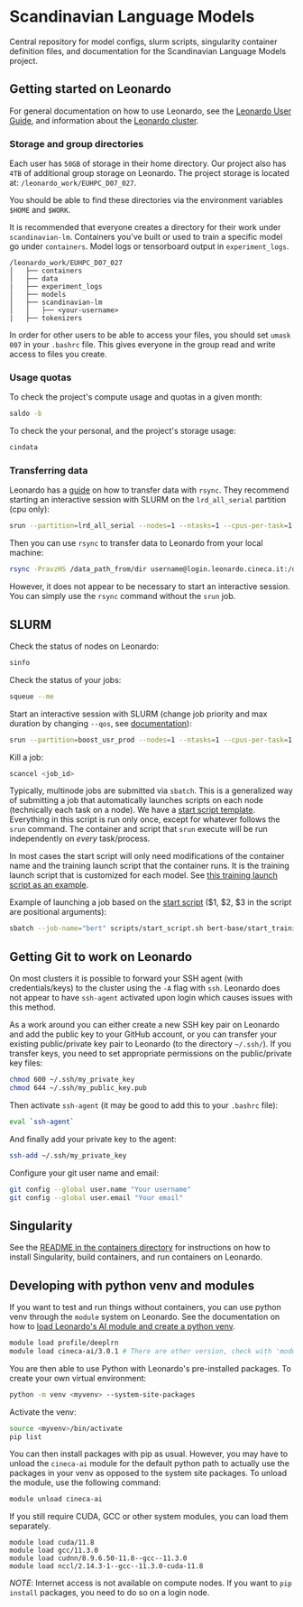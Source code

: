 # Scandinavian Language Models

Central repository for model configs, slurm scripts, singularity container definition files, and documentation for the Scandinavian Language Models project.

## Getting started on Leonardo

For general documentation on how to use Leonardo, see the [Leonardo User Guide](https://wiki.u-gov.it/confluence/display/SCAIUS/UG2.0%3A+General+Information), and information about the [Leonardo cluster](https://wiki.u-gov.it/confluence/display/SCAIUS/UG3.2.1%3A+LEONARDO+Booster+UserGuide).

### Storage and group directories

Each user has `50GB` of storage in their home directory. Our project also has `4TB` of additional group storage on Leonardo. The project storage is located at: `/leonardo_work/EUHPC_D07_027`. 

You should be able to find these directories via the environment variables `$HOME` and `$WORK`. 

It is recommended that everyone creates a directory for their work under `scandinavian-lm`. Containers you've built or used to train a specific model go under `containers`. Model logs or tensorboard output in `experiment_logs`. 

```
/leonardo_work/EUHPC_D07_027
│   ├── containers
│   ├── data
|   ├── experiment_logs
│   ├── models
│   ├── scandinavian-lm
│   │   ├── <your-username>
|   ├── tokenizers
```

In order for other users to be able to access your files, you should set `umask 007` in your `.bashrc` file. This gives everyone in the group read and write access to files you create.

### Usage quotas

To check the project's compute usage and quotas in a given month:

```bash
saldo -b
```

To check the your personal, and the project's storage usage:

```bash
cindata
```

### Transferring data

Leonardo has a [guide](https://wiki.u-gov.it/confluence/display/SCAIUS/Rsync) on how to transfer data with `rsync`. They recommend starting an interactive session with SLURM on the `lrd_all_serial` partition (cpu only):

```bash
srun --partition=lrd_all_serial --nodes=1 --ntasks=1 --cpus-per-task=1 --mem=8GB --time=0-01:00:00 --qos=normal --account=EUHPC_D07_027 --pty /bin/bash
```

Then you can use `rsync` to transfer data to Leonardo from your local machine:

```bash
rsync -PravzHS /data_path_from/dir username@login.leonardo.cineca.it:/data_path_to/dir
```

However, it does not appear to be necessary to start an interactive session. You can simply use the `rsync` command without the `srun` job. 

## SLURM

Check the status of nodes on Leonardo:

```bash
sinfo
```

Check the status of your jobs:

```bash
squeue --me
```

Start an interactive session with SLURM (change job priority and max duration by changing `--qos`, see [documentation](https://wiki.u-gov.it/confluence/display/SCAIUS/UG3.2.1%3A+LEONARDO+Booster+UserGuide)):

```bash
srun --partition=boost_usr_prod --nodes=1 --ntasks=1 --cpus-per-task=1 --mem=8GB --gres=gpu:1 --time=0-00:30:00 --qos=boost_qos_dbg --account=EUHPC_D07_027 --pty /bin/bash
```

Kill a job:

```bash
scancel <job_id>
```

Typically, multinode jobs are submitted via `sbatch`. This is a generalized way of submitting a job that automatically launches scripts on each node (technically each task on a node). We have a [start script template](https://github.com/kb-labb/scandinavian-lm-leonardo/blob/main/scripts/start_script.sh). Everything in this script is run only once, except for whatever follows the `srun` command. The container and script that `srun` execute will be run independently on *every* task/process. 

In most cases the start script will only need modifications of the container name and the training launch script that the container runs. It is the training launch script that is customized for each model. See [this training launch script as an example](https://github.com/kb-labb/scandinavian-lm-leonardo/blob/main/scripts/bert-base/start_training-nemo-bert-base-unigram-64k-pretok-small_data.sh).

Example of launching a job based on the [start script]((https://github.com/kb-labb/scandinavian-lm-leonardo/blob/main/scripts/start_script.sh)) ($1, $2, $3 in the script are positional arguments):

```bash
sbatch --job-name="bert" scripts/start_script.sh bert-base/start_training-bert-base-unigram-64k-pretok.sh faton
```

## Getting Git to work on Leonardo

On most clusters it is possible to forward your SSH agent (with credentials/keys) to the cluster using the `-A` flag with `ssh`. Leonardo does not appear to have `ssh-agent` activated upon login which causes issues with this method. 

As a work around you can either create a new SSH key pair on Leonardo and add the public key to your GitHub account, or you can transfer your existing public/private key pair to Leonardo (to the directory `~/.ssh/`). If you transfer keys, you need to set appropriate permissions on the public/private key files:

```bash
chmod 600 ~/.ssh/my_private_key
chmod 644 ~/.ssh/my_public_key.pub
```

Then activate `ssh-agent` (it may be good to add this to your `.bashrc` file): 

```bash
eval `ssh-agent`
```

And finally add your private key to the agent:

```bash
ssh-add ~/.ssh/my_private_key
```

Configure your git user name and email:

```bash
git config --global user.name "Your username"
git config --global user.email "Your email"
```

## Singularity

See the [README in the containers directory](https://github.com/kb-labb/scandinavian-lm-leonardo/tree/main/container) for instructions on how to install Singularity, build containers, and run containers on Leonardo. 

## Developing with python venv and modules

If you want to test and run things without containers, you can use python venv through the `module` system on Leonardo. See the documentation on how to [load Leonardo's AI module and create a python venv](https://wiki.u-gov.it/confluence/display/SCAIUS/Leonardo+-+Scientific+Python+user+environment+and+tools+for+AI%3A+the+CINECA+Artificial+Intelligence+project).

```bash
module load profile/deeplrn
module load cineca-ai/3.0.1 # There are other version, check with 'module av cineca-ai'
```

You are then able to use Python with Leonardo's pre-installed packages. To create your own virtual environment:

```bash
python -m venv <myvenv> --system-site-packages
```

Activate the venv:

```bash
source <myvenv>/bin/activate
pip list
```

You can then install packages with pip as usual. However, you may have to unload the `cineca-ai` module for the default python path to actually use the packages in your venv as opposed to the system site packages. To unload the module, use the following command:

```bash
module unload cineca-ai
```

If you still require CUDA, GCC or other system modules, you can load them separately.

```
module load cuda/11.8
module load gcc/11.3.0
module load cudnn/8.9.6.50-11.8--gcc--11.3.0
module load nccl/2.14.3-1--gcc--11.3.0-cuda-11.8
```

*NOTE*: Internet access is not available on compute nodes. If you want to `pip install` packages, you need to do so on a login node.